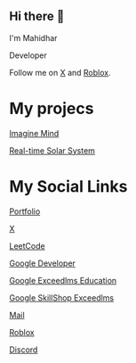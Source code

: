## Hi there 👋

I'm Mahidhar

Developer

Follow me on [X](https://x.com/Mahidhar_001) and [Roblox](https://www.roblox.com/users/8515266461/profile).

# My projecs

[Imagine Mind](https://imagine-mind.web.app)

[Real-time Solar System](https://mahidhar001.github.io/realtime-solar-system)

# My Social Links

[Portfolio](https://mahidhar001.github.io)

[X](https://x.com/Mahidhar_001)

[LeetCode](https://leetcode.com/Mahidhar0)

[Google Developer](https://g.dev/Mahidhar0)

[Google Exceedlms Education](https://edu.exceedlms.com/profiles/mahidharunknownfdc10ba2)

[Google SkillShop Exceedlms](https://skillshop.exceedlms.com/profiles/702a81e246ab4324a784988854cc33f9)

[Mail](mailto:mahidhartatipakala@gmail.com)

[Roblox](https://www.roblox.com/users/8515266461/profile)

[Discord](https://discord.com/users/1396512147193856034)
